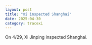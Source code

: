 ```yaml
---
layout: post
title: "Xi inspected Shanghai"
date: 2025-04-30
category: tracexi
---
```


On 4/29, Xi Jinping inspected Shanghai.
